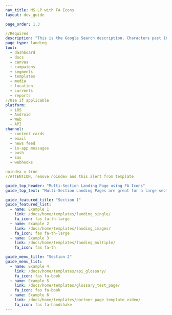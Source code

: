 ```yaml
---
nav_title: MS LP with FA Icons
layout: dev_guide

page_order: 1.3

//Required
description: "This is the Google Search description. Characters past 160 get truncated, keep it brief." 
page_type: landing
tool:
  - dashboard
  - docs
  - canvas
  - campaigns
  - segments
  - templates
  - media
  - location 
  - currents
  - reports
//Use if applicable
platform: 
  - iOS
  - Android
  - Web
  - API
channel: 
  - content cards
  - email
  - news feed
  - in-app messages
  - push
  - sms
  - webhooks

noindex = true 
//ATTENTION, remove noindex and this alert from template

guide_top_header: "Multi-Section Landing Page using FA Icons"
guide_top_text: "Multi-Section Landing Pages are great for a large section with division between the pages in the section, usually by topic. This particular template uses the 'dev_guide' layout yaml parameter ('layout: dev_guide'), which prevents you from adding extra information at the bottom of the page, but allows you to have multiple sections of buttons."

guide_featured_title: "Section 1"
guide_featured_list:
  - name: Example 1
    link: /docs/home/templates/landing_single/
    fa_icon: fas fa-th-large
  - name: Example 2
    link: /docs/home/templates/landing_images/
    fa_icon: fas fa-th-large
  - name: Example 3
    link: /docs/home/templates/landing_multiple/
    fa_icon: fas fa-th

guide_menu_title: "Section 2"
guide_menu_list:
  - name: Example 4
    link: /docs/home/templates/api_glossary/
    fa_icon: fas fa-book
  - name: Example 5
    link: /docs/home/templates/glossary_test_page/
    fa_icon: fas fa-book
  - name: Example 6
    link: /docs/home/templates/partner_page_template_video/
    fa_icon: fas fa-handshake
---
```

